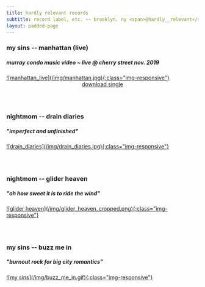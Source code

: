 ```yaml
---
title: hardly relevant records 
subtitle: record label, etc. ~~ brooklyn, ny <span>@hardly__relevant</span>
layout: padded-page
---
```

### my sins -- manhattan (live) 
##### murray condo music video ~ live @ cherry street nov. 2019 
<a target="_blank" href="https://www.youtube.com/watch?v=NLrQ-5kajz8">
![manhattan_live](/img/manhattan.jpg){:class="img-responsive"}
</a>

<div style="text-align: center">
<a target="_blank" href="https://mysins.bandcamp.com/track/manhattan-live">download single</a>
</div>


### <br>
### nightmom -- drain diaries
##### "imperfect and unfinished"
<a target="_blank" href="https://nightmom.bandcamp.com/album/drain-diaries">
![drain_diaries](/img/drain_diaries.jpg){:class="img-responsive"}
</a>


### <br>
### nightmom -- glider heaven 
##### "oh how sweet it is to ride the wind"
<a target="_blank" href="https://nightmom.bandcamp.com/album/glider-heaven">
![glider heaven](/img/glider_heaven_cropped.png){:class="img-responsive"}
</a>


### <br>
### my sins -- buzz me in 
##### "burnout rock for big city romantics"
<a target="_blank" href="https://mysins.bandcamp.com/album/buzz-me-in">
![my sins](/img/buzz_me_in.gif){:class="img-responsive"}
</a>
